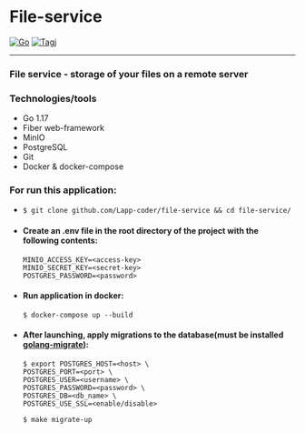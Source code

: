 # File-service

[![Go](https://img.shields.io/badge/go-1.17-blue)](https://golang.org/doc/go1.17)
[![Tagj](https://img.shields.io/badge/tag-1.0.0-success)](https://github.com/Lapp-coder/file-service/tags)

***

### File service - storage of your files on a remote server
### Technologies/tools
* Go 1.17
* Fiber web-framework
* MinIO
* PostgreSQL
* Git
* Docker & docker-compose

### For run this application:
* ```
  $ git clone github.com/Lapp-coder/file-service && cd file-service/
  ```
* #### Create an .env file in the root directory of the project with the following contents:
    ```
    MINIO_ACCESS_KEY=<access-key>
    MINIO_SECRET_KEY=<secret-key>
    POSTGRES_PASSWORD=<password>
    ```
* #### Run application in docker:
  ```
  $ docker-compose up --build
  ```
* #### After launching, apply migrations to the database(must be installed [golang-migrate](https://github.com/golang-migrate/migrate)): 
  ```
  $ export POSTGRES_HOST=<host> \
  POSTGRES_PORT=<port> \
  POSTGRES_USER=<username> \
  POSTGRES_PASSWORD=<password> \
  POSTGRES_DB=<db_name> \
  POSTGRES_USE_SSL=<enable/disable>
  ```
  ```
  $ make migrate-up
  ```
